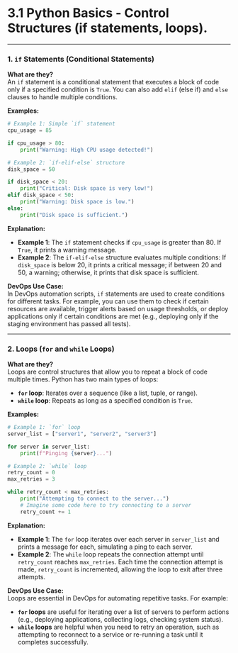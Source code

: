# 3.1 Python Basics - Control Structures (if statements, loops).

---

### 1. `if` Statements (Conditional Statements)

**What are they?**  
An `if` statement is a conditional statement that executes a block of code only if a specified condition is `True`. You can also add `elif` (else if) and `else` clauses to handle multiple conditions.

**Examples:**

```python
# Example 1: Simple `if` statement
cpu_usage = 85

if cpu_usage > 80:
    print("Warning: High CPU usage detected!")

# Example 2: `if-elif-else` structure
disk_space = 50

if disk_space < 20:
    print("Critical: Disk space is very low!")
elif disk_space < 50:
    print("Warning: Disk space is low.")
else:
    print("Disk space is sufficient.")
```

**Explanation:**
- **Example 1**: The `if` statement checks if `cpu_usage` is greater than 80. If `True`, it prints a warning message.
- **Example 2**: The `if-elif-else` structure evaluates multiple conditions: If `disk_space` is below 20, it prints a critical message; if between 20 and 50, a warning; otherwise, it prints that disk space is sufficient.

**DevOps Use Case:**  
In DevOps automation scripts, `if` statements are used to create conditions for different tasks. For example, you can use them to check if certain resources are available, trigger alerts based on usage thresholds, or deploy applications only if certain conditions are met (e.g., deploying only if the staging environment has passed all tests).

---

### 2. Loops (`for` and `while` Loops)

**What are they?**  
Loops are control structures that allow you to repeat a block of code multiple times. Python has two main types of loops:
- **`for` loop**: Iterates over a sequence (like a list, tuple, or range).
- **`while` loop**: Repeats as long as a specified condition is `True`.

**Examples:**

```python
# Example 1: `for` loop
server_list = ["server1", "server2", "server3"]

for server in server_list:
    print(f"Pinging {server}...")

# Example 2: `while` loop
retry_count = 0
max_retries = 3

while retry_count < max_retries:
    print("Attempting to connect to the server...")
    # Imagine some code here to try connecting to a server
    retry_count += 1
```

**Explanation:**
- **Example 1**: The `for` loop iterates over each server in `server_list` and prints a message for each, simulating a ping to each server.
- **Example 2**: The `while` loop repeats the connection attempt until `retry_count` reaches `max_retries`. Each time the connection attempt is made, `retry_count` is incremented, allowing the loop to exit after three attempts.

**DevOps Use Case:**  
Loops are essential in DevOps for automating repetitive tasks. For example:
- **`for` loops** are useful for iterating over a list of servers to perform actions (e.g., deploying applications, collecting logs, checking system status).
- **`while` loops** are helpful when you need to retry an operation, such as attempting to reconnect to a service or re-running a task until it completes successfully.
